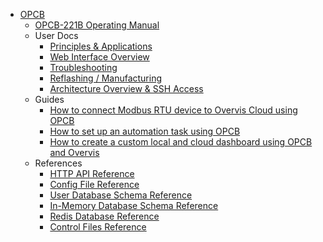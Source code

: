 - [OPCB](/OPCB/)
  - [OPCB-221B Operating Manual](/OPCB/OPCB_221B_Manual/)
  - User Docs
    - [Principles & Applications](/OPCB/User/Principles/)
    - [Web Interface Overview](/OPCB/User/Web_Interface/)
    - [Troubleshooting](/OPCB/User/Troubleshooting/)
    - [Reflashing / Manufacturing](/OPCB/User/Manufacturing/)
    - [Architecture Overview & SSH Access](/OPCB/User/Architecture/)
  - Guides
    - [How to connect Modbus RTU device to Overvis Cloud using OPCB](/OPCB/Guide/Connect/)
    - [How to set up an automation task using OPCB](/OPCB/Guide/Automation/)
    - [How to create a custom local and cloud dashboard using OPCB and Overvis](/OPCB/Guide/Dashboard/)
  - References
    - [HTTP API Reference](/OPCB/Reference/API/)
    - [Config File Reference](/OPCB/Reference/Config/)
    - [User Database Schema Reference](/OPCB/Reference/DB/)
    - [In-Memory Database Schema Reference](/OPCB/Reference/Memory_DB/)
    - [Redis Database Reference](/OPCB/Reference/Redis/)
    - [Control Files Reference](/OPCB/Reference/Control_Files/)
